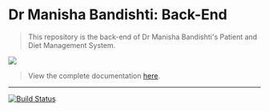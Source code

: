 # Dr Manisha Bandishti: Back-End

> This repository is the back-end of Dr Manisha Bandishti's Patient and Diet Management System.

<img src="https://s3.us-west-2.amazonaws.com/secure.notion-static.com/d3837adb-d1ea-4fae-aef7-4b16e43ffb3d/drm_logo_black.png?X-Amz-Algorithm=AWS4-HMAC-SHA256&X-Amz-Credential=AKIAT73L2G45O3KS52Y5%2F20200904%2Fus-west-2%2Fs3%2Faws4_request&X-Amz-Date=20200904T071036Z&X-Amz-Expires=86400&X-Amz-Signature=23cf5f81737cb6103ae403ee81fcbb7c29a48a7a81968052af2346d9c4100978&X-Amz-SignedHeaders=host&response-content-disposition=filename%20%3D%22drm_logo_black.png%22">

> View the complete documentation [here](https://www.notion.so/Dr-Manisha-Bandishti-Back-End-24820115c5564fc9a78c6f9ae30ac0b1).

---

[![Build Status](https://travis-ci.org/SameeranB/drm_backend.svg?branch=master)](https://travis-ci.org/SameeranB/drm_backend)